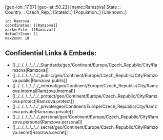 ﻿---
location: [50.23,17.07] 
mapzoom: [7,12] 
mapmarker: city 
type: City
tags:
- geo/City


SpocWebEntityId: 33629
isDeleted: false
confidential: public

---
[geo-lon::17.07] 
[geo-lat::50.23] 
[name::Ramzova] 
State ::  
Country :: Czech_Rep.] 
[StateId::] 
[Population::] 
[Unknown::] 


```leaflet
id: Ramzova
coordinates: [[Ramzova]] 
markerFile: [[Ramzova]] 
defaultZoom: 11 
maxZoom: 18
```


## Confidential Links & Embeds: 
- [[../../../../../../_Standards/geo/Continent/Europe/Czech_Republic/City/Ramzova|Ramzova]] 
- [[../../../../../../_public/geo/Continent/Europe/Czech_Republic/City/Ramzova.public|Ramzova.public]] 
- [[../../../../../../_internal/geo/Continent/Europe/Czech_Republic/City/Ramzova.internal|Ramzova.internal]] 
- [[../../../../../../_protect/geo/Continent/Europe/Czech_Republic/City/Ramzova.protect|Ramzova.protect]] 
- [[../../../../../../_private/geo/Continent/Europe/Czech_Republic/City/Ramzova.private|Ramzova.private]] 
- [[../../../../../../_personal/geo/Continent/Europe/Czech_Republic/City/Ramzova.personal|Ramzova.personal]] 
- [[../../../../../../_secret/geo/Continent/Europe/Czech_Republic/City/Ramzova.secret|Ramzova.secret]] 

